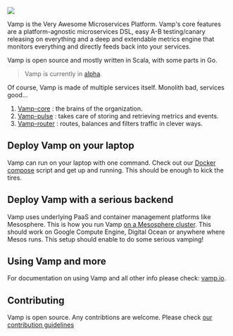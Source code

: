 ![](http://vamp.io/img/vamp_logo_blue.svg)

Vamp is the Very Awesome Microservices Platform. Vamp's core features are a platform-agnostic microservices DSL, easy A-B testing/canary releasing on everything and a deep and extendable metrics engine that monitors everything and directly feeds back into your services.

Vamp is open source and mostly written in Scala, with some
parts in Go. 
> Vamp is currently in [alpha](http://en.wikipedia.org/wiki/Software_release_life_cycle#Alpha).

Of course, Vamp is made of multiple services itself. Monolith bad, services good...

1. [Vamp-core](https://github.com/magneticio/vamp-core) : the brains of the organization.
2. [Vamp-pulse](https://github.com/magneticio/vamp-pulse) : takes care of storing and retrieving metrics and events.
3. [Vamp-router](https://github.com/magneticio/vamp-router) : routes, balances and filters traffic in clever ways.

## Deploy Vamp on your laptop

Vamp can run on your laptop with one command. Check out our [Docker compose](https://github.com/magneticio/vamp-docker#run-vamp-with-a-mesos-and-marathon-cluster) script and get up and running. This should be enough to kick the tires.

## Deploy Vamp with a serious backend

Vamp uses underlying PaaS and container management platforms like Mesosphere. This is how you run Vamp
[on a Mesosphere cluster](https://github.com/magneticio/vamp-docker#build-the-all-in-one-vamp-container-run-it-with-an-external-mesosmarathon). This should work on Google Compute Engine, Digital Ocean or anywhere where Mesos runs. This setup should enable to do some serious vamping!

## Using Vamp and more

For documentation on using Vamp and all other info please check: [vamp.io](http://vamp.io/documentation/).

## Contributing

Vamp is open source. Any contribtions are welcome. Please check [our contribution guidelines](https://github.com/magneticio/vamp/blob/master/CONTRIBUTING.md)
